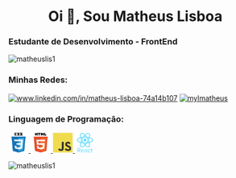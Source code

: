 <h1 align="center">Oi 👋, Sou Matheus Lisboa</h1>
<h3 align="left">Estudante de Desenvolvimento - FrontEnd</h3>

<p align="left"> <img src="https://komarev.com/ghpvc/?username=matheuslis1&label=Profile%20views&color=0e75b6&style=flat" alt="matheuslis1" /> </p>

<h3 align="left">Minhas Redes:</h3>
<p align="left">
<a href="https://linkedin.com/in/www.linkedin.com/in/matheus-lisboa-74a14b107" target="blank"><img align="center" src="https://raw.githubusercontent.com/rahuldkjain/github-profile-readme-generator/master/src/images/icons/Social/linked-in-alt.svg" alt="www.linkedin.com/in/matheus-lisboa-74a14b107" height="30" width="40" /></a>
<a href="https://instagram.com/mylmatheus" target="blank"><img align="center" src="https://raw.githubusercontent.com/rahuldkjain/github-profile-readme-generator/master/src/images/icons/Social/instagram.svg" alt="mylmatheus" height="30" width="40" /></a>
</p>

<h3 align="left">Linguagem de Programação:</h3>
<p align="left"> <a href="https://www.w3schools.com/css/" target="_blank" rel="noreferrer"> <img src="https://raw.githubusercontent.com/devicons/devicon/master/icons/css3/css3-original-wordmark.svg" alt="css3" width="40" height="40"/> </a> <a href="https://www.w3.org/html/" target="_blank" rel="noreferrer"> <img src="https://raw.githubusercontent.com/devicons/devicon/master/icons/html5/html5-original-wordmark.svg" alt="html5" width="40" height="40"/> </a> <a href="https://developer.mozilla.org/en-US/docs/Web/JavaScript" target="_blank" rel="noreferrer"> <img src="https://raw.githubusercontent.com/devicons/devicon/master/icons/javascript/javascript-original.svg" alt="javascript" width="40" height="40"/> </a> <a href="https://reactjs.org/" target="_blank" rel="noreferrer"> <img src="https://raw.githubusercontent.com/devicons/devicon/master/icons/react/react-original-wordmark.svg" alt="react" width="40" height="40"/> </a> </p>

<p>&nbsp;<img align="left" src="https://github-readme-stats.vercel.app/api?username=matheuslis1&show_icons=true&locale=en" alt="matheuslis1" /></p>

